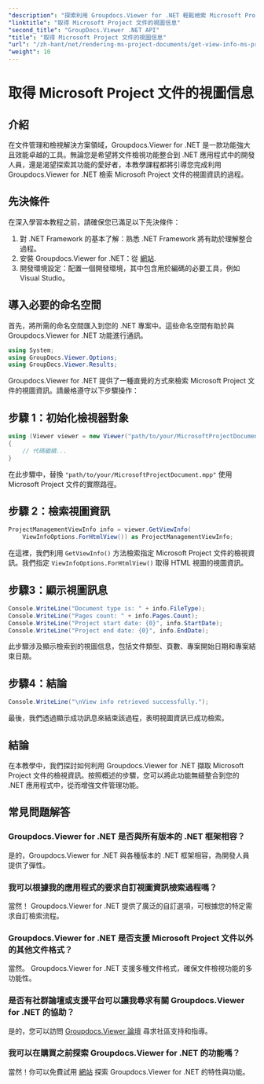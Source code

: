 ```yaml
---
"description": "探索利用 Groupdocs.Viewer for .NET 輕鬆檢索 Microsoft Project 文件的視圖資訊的綜合教學。"
"linktitle": "取得 Microsoft Project 文件的視圖信息"
"second_title": "GroupDocs.Viewer .NET API"
"title": "取得 Microsoft Project 文件的視圖信息"
"url": "/zh-hant/net/rendering-ms-project-documents/get-view-info-ms-project/"
"weight": 10
---
```


# 取得 Microsoft Project 文件的視圖信息

## 介紹
在文件管理和檢視解決方案領域，Groupdocs.Viewer for .NET 是一款功能強大且效能卓越的工具。無論您是希望將文件檢視功能整合到 .NET 應用程式中的開發人員，還是渴望探索其功能的愛好者，本教學課程都將引導您完成利用 Groupdocs.Viewer for .NET 檢索 Microsoft Project 文件的視圖資訊的過程。
## 先決條件
在深入學習本教程之前，請確保您已滿足以下先決條件：
1. 對 .NET Framework 的基本了解：熟悉 .NET Framework 將有助於理解整合過程。
2. 安裝 Groupdocs.Viewer for .NET：從 [網站](https://releases。groupdocs.com/viewer/net/).
3. 開發環境設定：配置一個開發環境，其中包含用於編碼的必要工具，例如 Visual Studio。

## 導入必要的命名空間
首先，將所需的命名空間匯入到您的 .NET 專案中。這些命名空間有助於與 Groupdocs.Viewer for .NET 功能進行通訊。

```csharp
using System;
using GroupDocs.Viewer.Options;
using GroupDocs.Viewer.Results;
```

Groupdocs.Viewer for .NET 提供了一種直覺的方式來檢索 Microsoft Project 文件的視圖資訊。請嚴格遵守以下步驟操作：
## 步驟 1：初始化檢視器對象
```csharp
using (Viewer viewer = new Viewer("path/to/your/MicrosoftProjectDocument.mpp"))
{
    // 代碼繼續...
}
```
在此步驟中，替換 `"path/to/your/MicrosoftProjectDocument.mpp"` 使用 Microsoft Project 文件的實際路徑。
## 步驟 2：檢索視圖資訊
```csharp
ProjectManagementViewInfo info = viewer.GetViewInfo(
    ViewInfoOptions.ForHtmlView()) as ProjectManagementViewInfo;
```
在這裡，我們利用 `GetViewInfo()` 方法檢索指定 Microsoft Project 文件的檢視資訊。我們指定 `ViewInfoOptions.ForHtmlView()` 取得 HTML 視圖的視圖資訊。
## 步驟3：顯示視圖訊息
```csharp
Console.WriteLine("Document type is: " + info.FileType);
Console.WriteLine("Pages count: " + info.Pages.Count);
Console.WriteLine("Project start date: {0}", info.StartDate);
Console.WriteLine("Project end date: {0}", info.EndDate);
```
此步驟涉及顯示檢索到的視圖信息，包括文件類型、頁數、專案開始日期和專案結束日期。
## 步驟4：結論
```csharp
Console.WriteLine("\nView info retrieved successfully.");
```
最後，我們透過顯示成功訊息來結束該過程，表明視圖資訊已成功檢索。

## 結論
在本教學中，我們探討如何利用 Groupdocs.Viewer for .NET 擷取 Microsoft Project 文件的檢視資訊。按照概述的步驟，您可以將此功能無縫整合到您的 .NET 應用程式中，從而增強文件管理功能。
## 常見問題解答

### Groupdocs.Viewer for .NET 是否與所有版本的 .NET 框架相容？

是的，Groupdocs.Viewer for .NET 與各種版本的 .NET 框架相容，為開發人員提供了彈性。

### 我可以根據我的應用程式的要求自訂視圖資訊檢索過程嗎？

當然！ Groupdocs.Viewer for .NET 提供了廣泛的自訂選項，可根據您的特定需求自訂檢索流程。

### Groupdocs.Viewer for .NET 是否支援 Microsoft Project 文件以外的其他文件格式？

當然。 Groupdocs.Viewer for .NET 支援多種文件格式，確保文件檢視功能的多功能性。

### 是否有社群論壇或支援平台可以讓我尋求有關 Groupdocs.Viewer for .NET 的協助？

是的，您可以訪問 [Groupdocs.Viewer 論壇](https://forum.groupdocs.com/c/viewer/9) 尋求社區支持和指導。

### 我可以在購買之前探索 Groupdocs.Viewer for .NET 的功能嗎？

當然！你可以免費試用 [網站](https://releases.groupdocs.com/) 探索 Groupdocs.Viewer for .NET 的特性與功能。